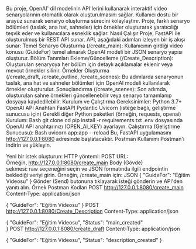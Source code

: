 Bu proje, OpenAI' dil modelinin API'lerini kullanarak interaktif video senaryolarının otomatik olarak oluşturulmasını sağlar. Kullanıcı dostu bir arayüz sunarak senaryo oluşturma sürecini kolaylaştırır. Proje, farklı senaryo bölümleri (taslak, ana hat, sahneler) için örnekler oluşturarak yaratıcılığı teşvik eder ve kullanıcılara esneklik sağlar.
Nasıl Çalışır
Proje, FastAPI ile oluşturulmuş bir REST API sunar. API, aşağıdaki adımları izleyen bir iş akışı sunar:
Temel Senaryo Oluşturma (/create_main): Kullanıcının girdiği video konusu (GuideFor) temel alınarak OpenAI modeli bir JSON senaryo yapısı oluşturur.
Bölüm Tanımları Ekleme/Güncelleme (/Create_Description): Oluşturulan senaryoya her bölüm için detaylı açıklamalar eklenir veya mevcut örnekler silinir.
Örnekler Oluşturma (/create_draft, /create_outline, /create_scenes): Bu adımlarda senaryonun taslak, ana hat ve sahneler bölümleri için OpenAI modeli kullanılarak örnekler oluşturulur.
Sonuçlandırma (/create_scenes): Son adımda, oluşturulan sahne örnekleri güncellenebilir veya senaryo tamamlanıp dosyaya kaydedilebilir.
Kurulum ve Çalıştırma
Gereksinimler:
Python 3.7+
OpenAI API Anahtarı
FastAPI
Pydantic
Uvicorn (isteğe bağlı, geliştirme sunucusu için)
Gerekli diğer Python paketleri (örneğin, requests, openai)
Kurulum:
Bash
git clone <repository-url>
cd <project-directory>
pip install -r requirements.txt 
.env dosyasında OpenAI API anahtarınızı (OPEN_AI_KEY) ayarlayın.
Çalıştırma (Geliştirme Sunucusu):
Bash
uvicorn app:app --reload
Bu, FastAPI uygulamasını http://127.0.0.1:8080 adresinde başlatacaktır.
Postman Kullanımı
Postman'i indirin ve yükleyin.

Yeni bir istek oluşturun:
HTTP yöntemi: POST
URL: Örneğin, http://127.0.0.1:8080/create_main
Body (Gövde) sekmesi: raw seçeneğini seçin ve JSON formatında ilgili endpointin beklediği veriyi girin. Örneğin, /create_main için:
JSON
{
    "GuideFor": "Eğitim Videosu"
}
Gönder (Send) butonuna tıklayarak isteği gönderin ve API'den yanıtı alın.
Örnek Postman Kodları
POST http://127.0.0.1:8080/create_main
Content-Type: application/json

{
    "GuideFor": "Eğitim Videosu"
}
POST http://127.0.0.1:8080/Create_Description
Content-Type: application/json

{
    "GuideFor": "Eğitim Videosu",
    "Status": "main_created"  
}
POST http://127.0.0.1:8080/create_draft
Content-Type: application/json

{
    "GuideFor": "Eğitim Videosu",
    "Status": "description_created" 
}

